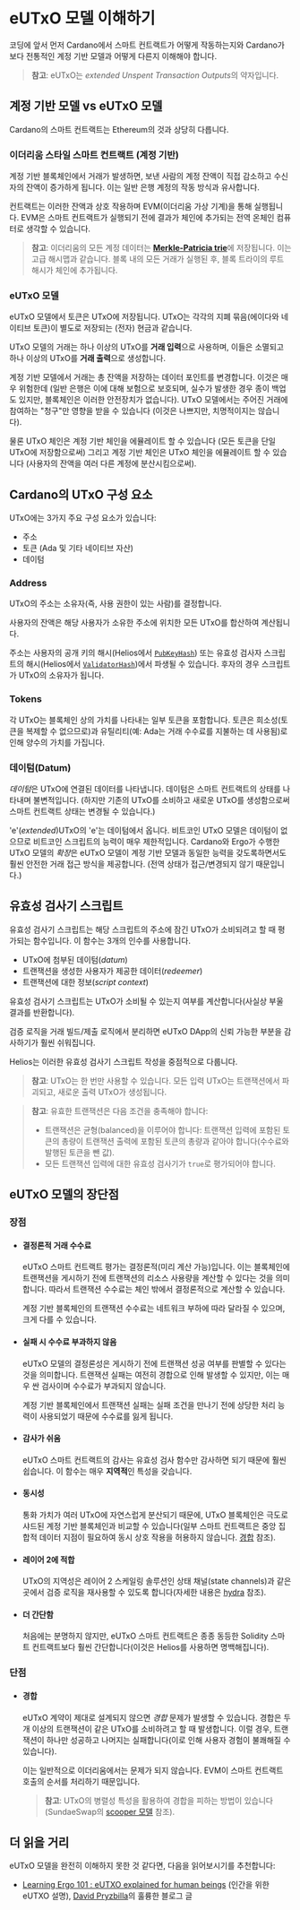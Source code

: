 # eUTxO 모델 이해하기

코딩에 앞서 먼저 Cardano에서 스마트 컨트랙트가 어떻게 작동하는지와 Cardano가 보다 전통적인 계정 기반 모델과 어떻게 다른지 이해해야 합니다.

> **참고**: eUTxO는 *extended Unspent Transaction Outputs*의 약자입니다.

## 계정 기반 모델 vs eUTxO 모델

Cardano의 스마트 컨트랙트는 Ethereum의 것과 상당히 다릅니다.

### 이더리움 스타일 스마트 컨트랙트 (계정 기반)

계정 기반 블록체인에서 거래가 발생하면, 보낸 사람의 계정 잔액이 직접 감소하고 수신자의 잔액이 증가하게 됩니다. 이는 일반 은행 계정의 작동 방식과 유사합니다.

컨트랙트는 이러한 잔액과 상호 작용하며 EVM(이더리움 가상 기계)을 통해 실행됩니다. EVM은 스마트 컨트랙트가 실행되기 전에 결과가 체인에 추가되는 전역 온체인 컴퓨터로 생각할 수 있습니다.

>**참고**: 이더리움의 모든 계정 데이터는 [**Merkle-Patricia trie**](https://ethereum.org/en/developers/docs/data-structures-and-encoding/patricia-merkle-trie/)에 저장됩니다. 이는 고급 해시맵과 같습니다. 블록 내의 모든 거래가 실행된 후, 블록 트라이의 루트 해시가 체인에 추가됩니다.

### eUTxO 모델

eUTxO 모델에서 토큰은 UTxO에 저장됩니다. UTxO는 각각의 지폐 묶음(에이다와 네이티브 토큰)이 별도로 저장되는 (전자) 현금과 같습니다.

UTxO 모델의 거래는 하나 이상의 UTxO를 **거래 입력**으로 사용하며, 이들은 소멸되고 하나 이상의 UTxO를 **거래 출력**으로 생성합니다.

계정 기반 모델에서 거래는 총 잔액을 저장하는 데이터 포인트를 변경합니다. 이것은 매우 위험한데 (일반 은행은 이에 대해 보험으로 보호되며, 실수가 발생한 경우 종이 백업도 있지만, 블록체인은 이러한 안전장치가 없습니다). UTxO 모델에서는 주어진 거래에 참여하는 "청구"만 영향을 받을 수 있습니다 (이것은 나쁘지만, 치명적이지는 않습니다).

물론 UTxO 체인은 계정 기반 체인을 에뮬레이트 할 수 있습니다 (모든 토큰을 단일 UTxO에 저장함으로써) 그리고 계정 기반 체인은 UTxO 체인을 에뮬레이트 할 수 있습니다 (사용자의 잔액을 여러 다른 계정에 분산시킴으로써).

## Cardano의 UTxO 구성 요소

UTxO에는 3가지 주요 구성 요소가 있습니다:
- 주소
- 토큰 (Ada 및 기타 네이티브 자산)
- 데이텀

### Address

UTxO의 주소는 소유자(즉, 사용 권한이 있는 사람)를 결정합니다.

사용자의 잔액은 해당 사용자가 소유한 주소에 위치한 모든 UTxO를 합산하여 계산됩니다.

주소는 사용자의 공개 키의 해시(Helios에서 [`PubKeyHash`](./lang/builtins/pubkeyhash.md)) 또는 유효성 검사자 스크립트의 해시(Helios에서 [`ValidatorHash`](./lang/builtins/validatorhash.md))에서 파생될 수 있습니다. 후자의 경우 스크립트가 UTxO의 소유자가 됩니다.

### Tokens

각 UTxO는 블록체인 상의 가치를 나타내는 일부 토큰을 포함합니다. 토큰은 희소성(토큰을 복제할 수 없으므로)과 유틸리티(예: Ada는 거래 수수료를 지불하는 데 사용됨)로 인해 양수의 가치를 가집니다.

### 데이텀(Datum)

*데이텀*은 UTxO에 연결된 데이터를 나타냅니다. 데이텀은 스마트 컨트랙트의 상태를 나타내며 불변적입니다. (하지만 기존의 UTxO를 소비하고 새로운 UTxO를 생성함으로써 스마트 컨트랙트 상태는 변경될 수 있습니다.)

'e'(*extended*)UTxO의 'e'는 데이텀에서 옵니다. 비트코인 UTxO 모델은 데이텀이 없으므로 비트코인 스크립트의 능력이 매우 제한적입니다. Cardano와 Ergo가 수행한 UTxO 모델의 *확장*은 eUTxO 모델이 계정 기반 모델과 동일한 능력을 갖도록하면서도 훨씬 안전한 거래 접근 방식을 제공합니다. (전역 상태가 접근/변경되지 않기 때문입니다.)

## 유효성 검사기 스크립트

유효성 검사기 스크립트는 해당 스크립트의 주소에 잠긴 UTxO가 소비되려고 할 때 평가되는 함수입니다. 이 함수는 3개의 인수를 사용합니다.
* UTxO에 첨부된 데이텀(*datum*)
* 트랜잭션을 생성한 사용자가 제공한 데이터(*redeemer*)
* 트랜잭션에 대한 정보(*script context*)

유효성 검사기 스크립트는 UTxO가 소비될 수 있는지 여부를 계산합니다(사실상 부울 결과를 반환합니다).

검증 로직을 거래 빌드/제출 로직에서 분리하면 eUTxO DApp의 신뢰 가능한 부분을 감사하기가 훨씬 쉬워집니다.

Helios는 이러한 유효성 검사기 스크립트 작성을 중점적으로 다룹니다.

> **참고**: UTxO는 한 번만 사용할 수 있습니다. 모든 입력 UTxO는 트랜잭션에서 파괴되고, 새로운 출력 UTxO가 생성됩니다.

> **참고**: 유효한 트랜잭션은 다음 조건을 충족해야 합니다:
> - 트랜잭션은 균형(balanced)을 이루어야 합니다: 트랜잭션 입력에 포함된 토큰의 총량이 트랜잭션 출력에 포함된 토큰의 총량과 같아야 합니다(수수료와 발행된 토큰을 뺀 값).
> - 모든 트랜잭션 입력에 대한 유효성 검사기가 `true`로 평가되어야 합니다.

## eUTxO 모델의 장단점

### 장점

- #### 결정론적 거래 수수료

  eUTxO 스마트 컨트랙트 평가는 결정론적(미리 계산 가능)입니다. 이는 블록체인에 트랜잭션을 게시하기 전에 트랜잭션의 리소스 사용량을 계산할 수 있다는 것을 의미합니다. 따라서 트랜잭션 수수료는 체인 밖에서 결정론적으로 계산할 수 있습니다.

  계정 기반 블록체인의 트랜잭션 수수료는 네트워크 부하에 따라 달라질 수 있으며, 크게 다를 수 있습니다.

- #### 실패 시 수수료 부과하지 않음

  eUTxO 모델의 결정론성은 게시하기 전에 트랜잭션 성공 여부를 판별할 수 있다는 것을 의미합니다. 트랜잭션 실패는 여전히 경합으로 인해 발생할 수 있지만, 이는 매우 싼 검사이며 수수료가 부과되지 않습니다.

  계정 기반 블록체인에서 트랜잭션 실패는 실패 조건을 만나기 전에 상당한 처리 능력이 사용되었기 때문에 수수료를 잃게 됩니다.

- #### 감사가 쉬움

  eUTxO 스마트 컨트랙트의 감사는 유효성 검사 함수만 감사하면 되기 때문에 훨씬 쉽습니다. 이 함수는 매우 **지역적**인 특성을 갖습니다.

- #### 동시성

  통화 가치가 여러 UTxO에 자연스럽게 분산되기 때문에, UTxO 블록체인은 극도로 샤드된 계정 기반 블록체인과 비교할 수 있습니다(일부 스마트 컨트랙트은 중앙 집합적 데이터 지점이 필요하여 동시 상호 작용을 허용하지 않습니다. [경합](#contention) 참조).

- #### 레이어 2에 적합

  UTxO의 지역성은 레이어 2 스케일링 솔루션인 상태 채널(state channels)과 같은 곳에서 검증 로직을 재사용할 수 있도록 합니다(자세한 내용은 [hydra](https://iohk.io/en/blog/posts/2021/09/17/hydra-cardano-s-solution-for-ultimate-scalability/) 참조).

- #### 더 간단함
  처음에는 분명하지 않지만, eUTxO 스마트 컨트랙트은 종종 동등한 Solidity 스마트 컨트랙트보다 훨씬 간단합니다(이것은 Helios를 사용하면 명백해집니다).

### 단점

- #### 경합

  eUTxO 계약이 제대로 설계되지 않으면 *경합* 문제가 발생할 수 있습니다. 경합은 두 개 이상의 트랜잭션이 같은 UTxO를 소비하려고 할 때 발생합니다. 이럴 경우, 트랜잭션이 하나만 성공하고 나머지는 실패합니다(이로 인해 사용자 경험이 불쾌해질 수 있습니다).

  이는 일반적으로 이더리움에서는 문제가 되지 않습니다. EVM이 스마트 컨트랙트 호출의 순서를 처리하기 때문입니다.

  > **참고**: UTxO의 병렬성 특성을 활용하여 경합을 피하는 방법이 있습니다(SundaeSwap의 [scooper 모델](https://sundaeswap.finance/posts/sundaeswap-scalability) 참조).

## 더 읽을 거리

eUTxO 모델을 완전히 이해하지 못한 것 같다면, 다음을 읽어보시기를 추천합니다:
* [Learning Ergo 101 : eUTXO explained for human beings](https://dav009.medium.com/learning-ergo-101-blockchain-paradigm-eutxo-c90b0274cf5e) (인간을 위한 eUTXO 설명), [David Pryzbilla](https://github.com/dav009)의 훌륭한 블로그 글